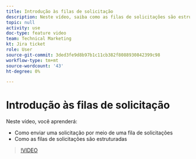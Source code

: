 ```yaml
---
title: Introdução às filas de solicitação
description: Neste vídeo, saiba como as filas de solicitações são estruturadas e como enviar uma solicitação.
topic: null
activity: use
doc-type: feature video
team: Technical Marketing
kt: Jira ticket
role: User
source-git-commit: 3ded3fe9d8b97b1c11cb382f8088930842399c98
workflow-type: tm+mt
source-wordcount: '43'
ht-degree: 0%

---
```


# Introdução às filas de solicitação

Neste vídeo, você aprenderá:

* Como enviar uma solicitação por meio de uma fila de solicitações
* Como as filas de solicitações são estruturadas

>[!VIDEO](https://video.tv.adobe.com/v/335220/?quality=12)
